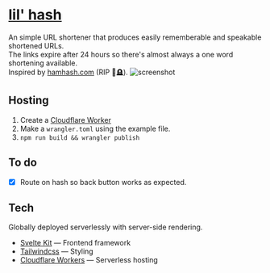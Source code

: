 # [lil' hash](lilhash.com)
An simple URL shortener that produces easily rememberable and speakable shortened URLs.
<br>
The links expire after 24 hours so there's almost always a one word shortening available.
<br>
Inspired by [hamhash.com](https://hamhash.com) (RIP 🥀🪦).
![screenshot](https://i.imgur.com/gBwgUKS.png)

## Hosting
1. Create a [Cloudflare Worker](https://workers.cloudflare.com/)
2. Make a `wrangler.toml` using the example file.
3. `npm run build && wrangler publish`

## To do
- [x] Route on hash so back button works as expected.

## Tech
Globally deployed serverlessly with server-side rendering.
- [Svelte Kit](https://kit.svelte.dev/) — Frontend framework
- [Tailwindcss](https://tailwindcss.com/) — Styling
- [Cloudflare Workers](https://workers.cloudflare.com/) — Serverless hosting
